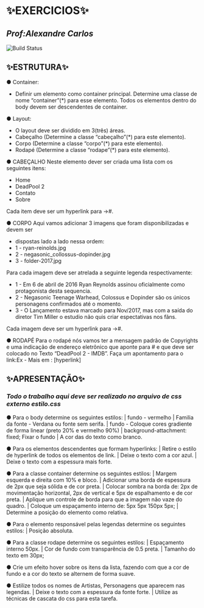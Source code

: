 # ✨EXERCICIOS✨
## _Prof:Alexandre Carlos_

![Build Status](https://travis-ci.org/joemccann/dillinger.svg?branch=master)

## ✨ESTRUTURA✨
● Container:
- Definir um elemento como container principal. Determine uma classe de nome “container”(*) para esse elemento. Todos os elementos dentro do body devem ser descendentes de container.

● Layout:
- O layout deve ser dividido em 3(três) áreas.
- Cabeçalho (Determine a classe “cabeçalho”(*) para este elemento).
- Corpo (Determine a classe “corpo”(*) para este elemento).
- Rodapé (Determine a classe “rodape”(*) para este elemento).

● CABEÇALHO
Neste elemento dever ser criada uma lista com os seguintes itens:
- Home
- DeadPool 2
- Contato
- Sobre

Cada item deve ser um hyperlink para ->#.

● CORPO
Aqui vamos adicionar 3 imagens que foram disponibilizadas e devem ser 
- dispostas lado a lado nessa ordem:
- 1 - ryan-reinolds.jpg
- 2 - negasonic_collossus-dopinder.jpg
- 3 - folder-2017.jpg

Para cada imagem deve ser atrelada a seguinte legenda respectivamente:
- 1 - Em 6 de abril de 2016 Ryan Reynolds assinou oficialmente como protagonista desta sequencia.
- 2 - Negasonic Teenage Warhead, Colossus e Dopinder são os únicos personagens confirmados até o momento.
- 3 - O Lançamento estava marcado para Nov/2017, mas com a saída do diretor Tim Miller o estudio não quis criar espectativas nos fãns.

Cada imagem deve ser um hyperlink para ->#.

● RODAPÉ
Para o rodapé nós vamos ter a mensagem padrão de Copyrights e uma indicação de endereço eletrônico que aponte para # e que deve ser colocado no Texto “DeadPool 2 - IMDB”. Faça um apontamento para o link:Ex - Mais em : [hyperlink]

## ✨APRESENTAÇÃO✨
### _Todo o trabalho aqui deve ser realizado no arquivo de css externo estilo.css_

● Para o body determine os seguintes estilos:
| fundo - vermelho
| Familia da fonte - Verdana ou fonte sem serifa.
| fundo - Coloque cores gradiente de forma linear (preto 20% e vermelho 90%)
| background-attachment: fixed; Fixar o fundo
| A cor das do texto como branco.

● Para os elementos descendentes que formam hyperlinks:
| Retire o estilo de hyperlink de todos os elementos de link.
| Deixe o texto com a cor azul.
| Deixe o texto com a espessura mais forte.

● Para a classe container determine os seguintes estilos:
| Margem esquerda e direita com 10%  e bloco.
| Adicionar uma borda de espessura de 2px que seja sólida e de cor  preta.
| Colocar sombra na borda de: 2px de movimentação horizontal, 2px de vertical e 5px de espalhamento e de cor preta.
| Aplique um controle de borda para que a imagem não vaze do quadro. 
| Coloque um espaçamento interno de: 5px 5px 150px 5px;
| Determine a posição do elemento como relativa.

● Para o elemento responsável pelas legendas determine os seguintes estilos:
| Posição absoluta.

● Para a classe rodape determine os seguintes estilos:
| Espaçamento interno 50px.
| Cor de fundo com transparência de 0.5 preta.
| Tamanho do texto em 30px;

● Crie um efeito hover sobre os itens da lista, fazendo com que a cor de fundo e a cor do texto se alternem de forma suave.

● Estilize todos os nomes de Artistas, Personagens que aparecem nas legendas.
| Deixe o texto com a espessura da fonte forte.
| Utilize as técnicas de cascata do css para esta tarefa.
